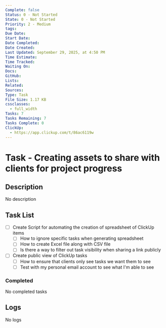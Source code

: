 ```yaml
---
Complete: false
Status: 0 - Not Started
State: 0 - Not Started
Priority: 2 - Medium
tags:
Due Date:
Start Date:
Date Completed:
Date Created:
Last Updated: September 29, 2025, at 4:50 PM
Time Estimate:
Time Tracked:
Waiting On:
Docs:
GitHub:
Lists:
Related:
Sources:
Type: Task
File Size: 1.17 KB
cssclasses:
  - full_width
Tasks: 7
Tasks Remaining: 7
Tasks Complete: 0
ClickUp:
  - https://app.clickup.com/t/86ac6119w
---
```

# Task - Creating assets to share with clients for project progress

## Description

<span class="placeholder">No description</span>

## Task List

- [ ] Create Script for automating the creation of spreadsheet of ClickUp items
    - [ ] How to ignore specific tasks when generating spreadsheet
    - [ ] How to create Excel file along with CSV file
    - [ ] Is there a way to filter out task visibility when sharing a link publicly
- [ ] Create public view of ClickUp tasks
    - [ ] How to ensure that clients only see tasks we want them to see
    - [ ] Test with my personal email account to see what I'm able to see

### Completed

<span class="placeholder">No completed tasks</span>

## Logs

<span class="placeholder">No logs</span>
